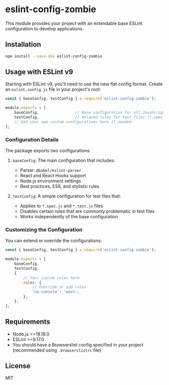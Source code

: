 # eslint-config-zombie

This module provides your project with an extendable base ESLint configuration to develop applications.

## Installation

```bash
npm install --save-dev eslint-config-zombie
```

## Usage with ESLint v9

Starting with ESLint v9, you'll need to use the new flat config format. Create an `eslint.config.js` file in your project's root:

```javascript
const { baseConfig, testConfig } = require('eslint-config-zombie');

module.exports = [
    baseConfig,                // Base configuration for all JavaScript files
    testConfig,                // Relaxed rules for test files (*.spec.js, *.test.js)
    // Add your own custom configurations here if needed
];
```

### Configuration Details

The package exports two configurations:

1. `baseConfig`: The main configuration that includes:
   - Parser: `@babel/eslint-parser`
   - React and React Hooks support
   - Node.js environment settings
   - Best practices, ES6, and stylistic rules

2. `testConfig`: A simple configuration for test files that:
   - Applies to `*.spec.js` and `*.test.js` files
   - Disables certain rules that are commonly problematic in test files
   - Works independently of the base configuration

### Customizing the Configuration

You can extend or override the configurations:

```javascript
const { baseConfig, testConfig } = require('eslint-config-zombie');

module.exports = [
    baseConfig,
    testConfig,
    {
        // Your custom rules here
        rules: {
            // Override or add rules
            'no-console': 'warn',
        },
    },
];
```

## Requirements

- Node.js >=18.18.0
- ESLint >=9.17.0
- You should have a Browserslist config specified in your project (recommended using `.browserslistrc` file)

## License

MIT
